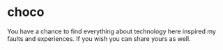 # choco

You have a chance to find everything about technology here inspired my faults and experiences. If you wish you can share yours as well. 
